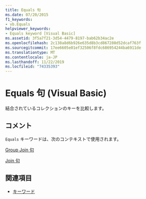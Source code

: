 ```yaml
---
title: Equals 句
ms.date: 07/20/2015
f1_keywords:
- vb.Equals
helpviewer_keywords:
- Equals keyword [Visual Basic]
ms.assetid: 3f5a7f21-3d54-4479-8197-bab62b34ac2e
ms.openlocfilehash: 2c138a8d6b926e635d8b3cd867280d52dcaf763f
ms.sourcegitcommit: 17ee6605e01ef32506f8fdc686954244ba6911de
ms.translationtype: MT
ms.contentlocale: ja-JP
ms.lasthandoff: 11/22/2019
ms.locfileid: "74335393"
---
```

# <a name="equals-clause-visual-basic"></a>Equals 句 (Visual Basic)
結合されているコレクションのキーを比較します。  
  
## <a name="remarks"></a>コメント  
 `Equals` キーワードは、次のコンテキストで使用されます。  
  
 [Group Join 句](../../../visual-basic/language-reference/queries/group-join-clause.md)  
  
 [Join 句](../../../visual-basic/language-reference/queries/join-clause.md)  
  
## <a name="see-also"></a>関連項目

- [キーワード](../../../visual-basic/language-reference/keywords/index.md)
